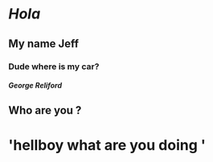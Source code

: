 # **_Hola_**
## My name Jeff
### Dude where is my car?
#### *George Reliford*
## Who are you ?
# 'hellboy what are you doing '
